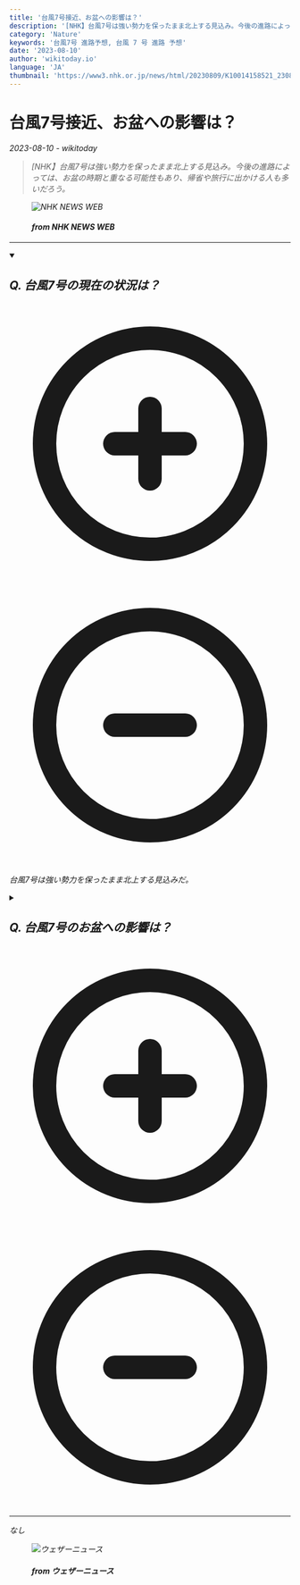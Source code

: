 ```yaml
---
title: '台風7号接近、お盆への影響は？'
description: '[NHK】台風7号は強い勢力を保ったまま北上する見込み。今後の進路によっては、お盆の時期と重なる可能性もあり、帰省や旅行に出かける人も多いだろう。'
category: 'Nature'
keywords: '台風7号 進路予想, 台風 7 号 進路 予想'
date: '2023-08-10'
author: 'wikitoday.io'
language: 'JA'
thumbnail: 'https://www3.nhk.or.jp/news/html/20230809/K10014158521_2308091844_0809185014_01_02.jpg'
---
```


# 台風7号接近、お盆への影響は？

<p class="datetime"><em>2023-08-10 - wikitoday<em></p>

<blockquote class="quote-container dark">
  <p class="quote-text dark">
    [NHK】台風7号は強い勢力を保ったまま北上する見込み。今後の進路によっては、お盆の時期と重なる可能性もあり、帰省や旅行に出かける人も多いだろう。
  </p>
</blockquote>


<figure class=image-container>
    <img src="https://www3.nhk.or.jp/news/html/20230809/K10014158521_2308091844_0809185014_01_02.jpg" alt="NHK NEWS WEB" />
    <figcaption>
        <h4> from NHK NEWS WEB</h4>
    </figcaption>
</figure>


<hr class="article-hr" />


<div class="faq">

<details class="group" open>
  <summary class="summary">
    <h2><b>Q. 台風7号の現在の状況は？</b></h2>
    <span class="icon-container">
      <svg xmlns="http://www.w3.org/2000/svg" class="icon icon-closed" fill="none" viewBox="0 0 24 24" stroke="currentColor" stroke-width="2">
          <path stroke-linecap="round" stroke-linejoin="round" d="M12 9v3m0 0v3m0-3h3m-3 0H9m12 0a9 9 0 11-18 0 9 9 0 0118 0z"/>
      </svg>
      <svg xmlns="http://www.w3.org/2000/svg" class="icon icon-open" fill="none" viewBox="0 0 24 24" stroke="currentColor" stroke-width="2">
        <path stroke-linecap="round" stroke-linejoin="round" d="M15 12H9m12 0a9 9 0 11-18 0 9 9 0 0118 0z"/>
      </svg>
    </span>    
  </summary>
  <p>台風7号は強い勢力を保ったまま北上する見込みだ。</p>
</details>

<details class="group" >
  <summary class="summary">
    <h2><b>Q. 台風7号のお盆への影響は？</b></h2>
    <span class="icon-container">
      <svg xmlns="http://www.w3.org/2000/svg" class="icon icon-closed" fill="none" viewBox="0 0 24 24" stroke="currentColor" stroke-width="2">
          <path stroke-linecap="round" stroke-linejoin="round" d="M12 9v3m0 0v3m0-3h3m-3 0H9m12 0a9 9 0 11-18 0 9 9 0 0118 0z"/>
      </svg>
      <svg xmlns="http://www.w3.org/2000/svg" class="icon icon-open" fill="none" viewBox="0 0 24 24" stroke="currentColor" stroke-width="2">
        <path stroke-linecap="round" stroke-linejoin="round" d="M15 12H9m12 0a9 9 0 11-18 0 9 9 0 0118 0z"/>
      </svg>
    </span>    
  </summary>
  <p>今後の進路によっては、台風7号がお盆期間と重なる可能性もあり、帰省や旅行をする多くの人に影響が出るかもしれない。</p>
</details>

</div>


<hr class="article-hr" />

<div class="article-body">
なし
</div>


<figure class=image-container>
    <img src="https://smtgvs.weathernews.jp/s/topics/img/202308/202308100105_top_img_A.jpg?1691619912" alt="ウェザーニュース" />
    <figcaption>
        <h4> from ウェザーニュース</h4>
    </figcaption>
</figure>


<div class="article-body">

</div>